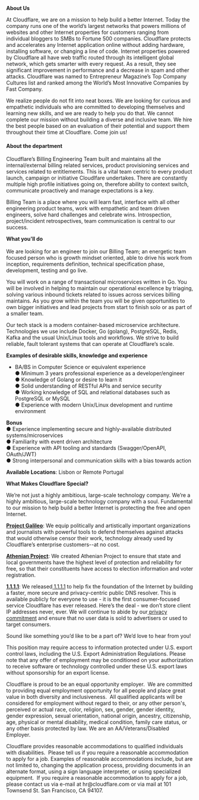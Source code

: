 <div class="content-intro">
	<div><strong>About Us</strong></div>
	<div>
		<p>At Cloudflare, we are on a mission to help build a better Internet. Today the company runs one of the world’s largest networks that powers millions of websites and other Internet properties for customers ranging from individual bloggers to SMBs to Fortune 500 companies. Cloudflare protects and accelerates any Internet application online without adding hardware, installing software, or changing a line of code. Internet properties powered by Cloudflare all have web traffic routed through its intelligent global network, which gets smarter with every request. As a result, they see significant improvement in performance and a decrease in spam and other attacks. Cloudflare was named to Entrepreneur Magazine’s Top Company Cultures list and ranked among the World’s Most Innovative Companies by Fast Company.&nbsp;</p>
		<p><span style="font-weight: 400;">We realize people do not fit into neat boxes. We are looking for curious and empathetic individuals who are committed to developing themselves and learning new skills, and we are ready to help you do that. We cannot complete our mission without building a diverse and inclusive team. We hire the best people based on an evaluation of their potential and support them throughout their time at Cloudflare. Come join us!&nbsp;</span></p>
	</div>
</div>
<h4>About the department</h4>
<p>Cloudflare’s Billing Engineering Team built and maintains all the internal/external billing related services, product provisioning services and services related to entitlements. This is a vital team centric to every product launch, campaign or initiative Cloudlfare undertakes. There are constantly multiple high profile initiatives going on, therefore ability to context switch, communicate proactively and manage expectations is a key.</p>
<p>Billing Team is a place where you will learn fast, interface with all other engineering product teams, work with empathetic and team driven engineers, solve hard challenges and celebrate wins. Introspection, project/incident retrospectives, team communication is central to our success.&nbsp;</p>
<p><strong>What you'll do </strong><br><br>We are looking for an engineer to join our Billing Team; an energetic team focused person who is growth mindset oriented, able to drive his work from inception, requirements definition, technical specification phase, development, testing and go live.</p>
<p>You will work on a range of transactional microservices written in Go. You will be involved in helping to maintain our operational excellence by triaging, solving various inbound tickets related to issues across services billing maintains. As you grow within the team you will be given opportunities to own bigger initiatives and lead projects from start to finish solo or as part of a smaller team.</p>
<p>Our tech stack is a modern container-based microservice architecture. Technologies we use include Docker, Go (golang), PostgreSQL, Redis, Kafka and the usual Unix/Linux tools and workflows. We strive to build reliable, fault tolerant systems that can operate at Cloudflare’s scale.</p>
<p><strong>Examples of desirable skills, knowledge and experience</strong></p>
<ul>
	<li>BA/BS in Computer Science or equivalent experience<br>● Minimum 3 years professional experience as a developer/engineer<br>● Knowledge of Golang or desire to learn it<br>● Solid understanding of RESTful APIs and service security<br>● Working knowledge of SQL and relational databases such as PostgreSQL or MySQL<br>● Experience with modern Unix/Linux development and runtime environment</li>
</ul>
<p><strong>Bonus</strong><br>● Experience implementing secure and highly-available distributed systems/microservices<br>● Familiarity with event driven architecture<br>● Experience with API tooling and standards (Swagger/OpenAPI, OAuth/JWT)<br>● Strong interpersonal and communication skills with a bias towards action</p>
<p><strong>Available Locations</strong>: Lisbon or Remote Portugal</p>
<div class="content-conclusion">
	<p><strong>What Makes Cloudflare Special?</strong></p>
	<p><span style="font-weight: 400;">We’re not just a highly ambitious, large-scale technology company. We’re a highly ambitious, large-scale technology company with a soul. Fundamental to our mission to help build a better Internet is protecting the free and open Internet.</span></p>
	<p><a href="https://blog.cloudflare.com/protecting-free-expression-online/"><strong>Project Galileo</strong></a><span style="font-weight: 400;">: We equip politically and artistically important organizations and journalists with powerful tools to defend themselves against attacks that would otherwise censor their work, technology already used by Cloudflare’s enterprise customers--at no cost.</span></p>
	<p><strong><a href="https://www.cloudflare.com/athenian/">Athenian Project</a></strong><span style="font-weight: 400;">: We created Athenian Project to ensure that state and local governments have the highest level of protection and reliability for free, so that their constituents have access to election information and voter registration.</span></p>
	<p><a href="https://1.1.1.1/"><strong>1.1.1.1</strong></a><span style="font-weight: 400;">: We released</span><a href="https://1.1.1.1/"> <span style="font-weight: 400;">1.1.1.1</span></a><span style="font-weight: 400;"> to help fix the foundation of the Internet by building a faster, more secure and privacy-centric public DNS resolver. This is available publicly for everyone to use - it is the first consumer-focused service Cloudflare has ever released. Here’s the deal - we don’t store client IP addresses never, ever. We will continue to abide by our</span><a href="https://developers.cloudflare.com/1.1.1.1/privacy/public-dns-resolver"> privacy commitment</a><span style="font-weight: 400;"> and ensure that no user data is sold to advertisers or used to target consumers.</span></p>
	<p><span style="font-weight: 400;">Sound like something you’d like to be a part of? We’d love to hear from you!</span></p>
	<p><span style="font-weight: 400;">This position may require access to information protected under U.S. export control laws, including the U.S. Export Administration Regulations. Please note that any offer of employment may be conditioned on your authorization to receive software or technology controlled under these U.S. export laws without sponsorship for an export license.</span></p>
	<p><span style="font-weight: 400;">Cloudflare is proud to be an equal opportunity employer. &nbsp;We are committed to providing equal employment opportunity for all people and place great value in both diversity and inclusiveness. &nbsp;All qualified applicants will be considered for employment without regard to their, or any other person's, perceived or actual</span> <span style="font-weight: 400;">race, color, religion, sex, gender, gender identity, gender expression, sexual orientation, national origin, ancestry, citizenship, age, physical or mental disability, medical condition, family care status, or any other basis protected by law. </span><span style="font-weight: 400;">We are an AA/Veterans/Disabled Employer.</span></p>
	<p><span style="font-weight: 400;">Cloudflare provides reasonable accommodations to qualified individuals with disabilities. &nbsp;Please tell us if you require a reasonable accommodation to apply for a job. Examples of reasonable accommodations include, but are not limited to, changing the application process, providing documents in an alternate format, using a sign language interpreter, or using specialized equipment. &nbsp;If you require a reasonable accommodation to apply for a job, please contact us via e-mail at </span><span style="font-weight: 400;">hr@cloudflare.com</span><span style="font-weight: 400;"> or via mail at 101 Townsend St. San Francisco, CA 94107.</span></p>
</div>